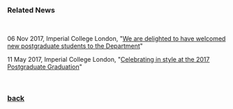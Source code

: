 <br />

### Related News

<br />

06 Nov 2017, Imperial College London, "[We are delighted to have welcomed new postgraduate students to the Department](http://www.imperial.ac.uk/news/182932/we-delighted-have-welcomed-postgraduate-students/)"

11 May 2017, Imperial College London, "[Celebrating in style at the 2017 Postgraduate Graduation](http://www.imperial.ac.uk/news/179311/celebrating-style-2017-postgraduate-graduation/)"

<br />

### [back](https://yt-li.github.io/)
